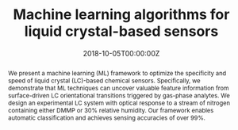 ---
title: "Machine learning algorithms for liquid crystal-based sensors"
tags: ['machine learning', 'chemical sensors']
authors: ['Yankai Cao', 'Huazhe Yu', 'Nicholas L Abbott', 'Victor M Zavala']
publication_types: ['article-journal']
publication: "*ACS Sensors*"
abstract: We present a machine learning (ML) framework to optimize the specificity and speed of liquid crystal (LC)-based chemical sensors. Specifically, we demonstrate that ML techniques can uncover valuable feature information from surface-driven LC orientational transitions triggered by gas-phase analytes. We design an experimental LC system with optical response to a stream of nitrogen containing either DMMP or 30% relative humidity. Our framework enables automatic classification and achieves sensing accuracies of over 99%.
date: "2018-10-05T00:00:00Z"
publishDate: "2018-10-05T00:00:00Z"
url_pdf: ""
featured: false
projects: []
slides: ""
---